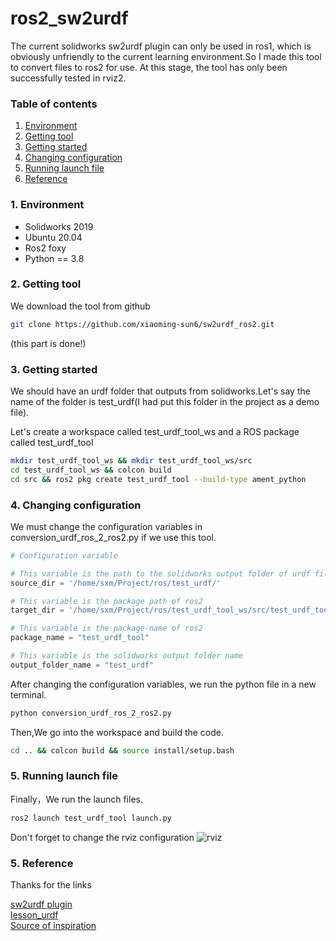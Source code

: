 # ros2_sw2urdf

The current solidworks sw2urdf plugin can only be used in ros1, which is obviously unfriendly to the current learning
environment.So I made this tool to convert files to ros2 for use. At this stage, the tool has only been successfully tested in rviz2.

### Table of contents

1. [Environment](#1-environment)
2. [Getting tool](#2-getting-tool)
3. [Getting started](#3-getting-started)
4. [Changing configuration](#4-changing-configuration)
5. [Running launch file](#5-running-launch-file)
6. [Reference](#5-reference)

### 1. Environment

- Solidworks 2019
- Ubuntu 20.04
- Ros2 foxy
- Python == 3.8

### 2. Getting tool

We download the tool from github

~~~ bash
git clone https://github.com/xiaoming-sun6/sw2urdf_ros2.git
~~~
(this part is done!)

### 3. Getting started

We should have an urdf folder that outputs from solidworks.Let's say the name of the folder is test_urdf(I had put this folder in the project as a demo file).

Let's create a workspace called test_urdf_tool_ws and a ROS package called test_urdf_tool

~~~ bash
mkdir test_urdf_tool_ws && mkdir test_urdf_tool_ws/src
cd test_urdf_tool_ws && colcon build
cd src && ros2 pkg create test_urdf_tool --build-type ament_python
~~~

### 4. Changing configuration

We must change the configuration variables in conversion_urdf_ros_2_ros2.py if we use this tool.

~~~python
# Configuration variable

# This variable is the path to the solidworks output folder of urdf files
source_dir = '/home/sxm/Project/ros/test_urdf/'

# This variable is the package path of ros2
target_dir = '/home/sxm/Project/ros/test_urdf_tool_ws/src/test_urdf_tool/'

# This variable is the package-name of ros2
package_name = "test_urdf_tool"

# This variable is the solidworks output folder name
output_folder_name = "test_urdf"
~~~

After changing the configuration variables, we run the python file in a new terminal.

```bash
python conversion_urdf_ros_2_ros2.py
```

Then,We go into the workspace and build the code.
~~~ bash
cd .. && colcon build && source install/setup.bash
~~~

### 5. Running launch file
Finally，We run the launch files.
~~~ bash
ros2 launch test_urdf_tool launch.py 
~~~

Don't forget to change the rviz configuration
![rviz](https://github.com/xiaoming-sun6/sw2urdf_ros2/blob/master/img/rviz.png)

### 5. Reference
Thanks for the links

[sw2urdf plugin](http://wiki.ros.org/sw_urdf_exporter)  
[lesson_urdf](https://github.com/olmerg/lesson_urdf)  
[Source of inspiration](https://zhuanlan.zhihu.com/p/465398486)


